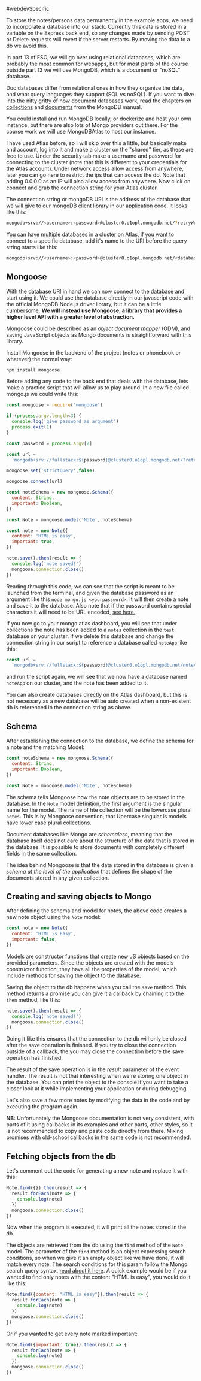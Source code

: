 #webdevSpecific 

To store the notes/persons data permanently in the example apps, we need to incorporate a database into our stack. Currently this data is stored in a variable on the Express back end, so any changes made by sending POST or Delete requests will revert if the server restarts. By moving the data to a db we avoid this.

In part 13 of FSO, we will go over using relational databases, which are probably the most common for webapps, but for most parts of the course outside part 13 we will use MongoDB, which is a document or "noSQL" database.

Doc databases differ from relational ones in how they organize the data, and what query languages they support (SQL vs noSQL). If you want to dive into the nitty gritty of how document databases work, read the chapters on [collections](https://docs.mongodb.com/manual/core/databases-and-collections/) and [documents](https://docs.mongodb.com/manual/core/document/) from the MongoDB manual.

You could install and run MongoDB locally, or dockerize and host your own instance, but there are also lots of Mongo providers out there. For the course work we will use MongoDBAtlas to host our instance. 

I have used Atlas before, so I will skip over this a little, but basically make and account, log into it and make a cluster on the "shared" tier, as these are free to use. Under the security tab make a username and password for connecting to the cluster (note that this is different to your credentials for the Atlas account). Under network access allow access from anywhere, later you can go here to restrict the ips that can access the db. Note that adding 0.0.0.0 as an IP will also allow access from anywhere. Now click on connect and grab the connection string for your Atlas cluster.

The connection string or mongoDB URI is the address of the database that we will give to our mongoDB client library in our application code. It looks like this:
```bash
mongodb+srv://<username>:<password>@cluster0.o1opl.mongodb.net/?retryWrites=true&w=majority
```
You can have multiple databases in a cluster on Atlas, if you want to connect to a specific database, add it's name to the URI before the query string starts like this:
```bash
mongodb+srv://<username>:<password>@cluster0.o1opl.mongodb.net/<databaseName>?retryWrites=true&w=majority
```

## Mongoose
With the database URI in hand we can now connect to the database and start using it. We could use the database directly in our javascript code with the official MongoDB Node.js driver library, but it can be a little cumbersome. **We will instead use Mongoose, a library that provides a higher level API with a greater level of abstraction.**

Mongoose could be described as an _object document mapper_ (ODM), and saving JavaScript objects as Mongo documents is straightforward with this library.

Install Mongoose in the backend of the project (notes or phonebook or whatever) the normal way:
```bash
npm install mongoose
```

Before adding any code to the back end that deals with the database, lets make a practice script that will allow us to play around. In a new file called mongo.js we could write this:
```js
const mongoose = require('mongoose')

if (process.argv.length<3) {
  console.log('give password as argument')
  process.exit(1)
}

const password = process.argv[2]

const url =
  `mongodb+srv://fullstack:${password}@cluster0.o1opl.mongodb.net/?retryWrites=true&w=majority`

mongoose.set('strictQuery',false)

mongoose.connect(url)

const noteSchema = new mongoose.Schema({
  content: String,
  important: Boolean,
})

const Note = mongoose.model('Note', noteSchema)

const note = new Note({
  content: 'HTML is easy',
  important: true,
})

note.save().then(result => {
  console.log('note saved!')
  mongoose.connection.close()
})
```
Reading through this code, we can see that the script is meant to be launched from the terminal, and given the database password as an argument like this `node mongo.js <yourpassword>`. It will then create a note and save it to the database. Also note that if the password contains special characters it will need to be URL encoded, [see here.](https://docs.atlas.mongodb.com/troubleshoot-connection/#special-characters-in-connection-string-password).

If you now go to your mongo atlas dashboard, you will see that under collections the note has been added to a `notes` collection in the `test` database on your cluster. If we delete this database and change the connection string in our script to reference a database called `noteApp` like this:
```js
const url =
  `mongodb+srv://fullstack:${password}@cluster0.o1opl.mongodb.net/noteApp?retryWrites=true&w=majority`
```
and run the script again, we will see that we now have a database named `noteApp` on our cluster, and the note has been added to it.

You can also create databases directly on the Atlas dashboard, but this is not necessary as a new database will be auto created when a non-existent db is referenced in the connection string as above.

## Schema
After establishing the connection to the database, we define the schema for a note and the matching Model:
```js
const noteSchema = new mongoose.Schema({
  content: String,
  important: Boolean,
})

const Note = mongoose.model('Note', noteSchema)
```
The schema tells Mongoose how the note objects are to be stored in the database. In the `Note` model definition, the first argument is the singular name for the model. The name of hte collection will be the lowercase plural `notes`. This is by Mongoose convention, that Upercase singular is models have lower case plural collections.

Document databases like Mongo are _schemaless_, meaning that the database itself does not care about the structure of the data that is stored in the database. It is possible to store documents with completely different fields in the same collection.

The idea behind Mongoose is that the data stored in the database is given a _schema at the level of the application_ that defines the shape of the documents stored in any given collection.

## Creating and saving objects to Mongo
After defining the schema and model for notes, the above code creates a new note object using the `Note` model:
```js
const note = new Note({
  content: 'HTML is Easy',
  important: false,
})
```
Models are constructor functions that create new JS objects based on the provided parameters. Since the objects are created with the models constructor function, they have all the properties of the model, which include methods for saving the object to the database.

Saving the object to the db happens when you call the `save` method. This method returns a promise you can give it a callback by chaining it to the `then` method, like this:
```js
note.save().then(result => {
  console.log('note saved!')
  mongoose.connection.close()
})
```
Doing it like this ensures that the connection to the db will only be closed after the save operation is finished. If you try to close the connection outside of a callback, the you may close the connection before the save operation has finished.

The result of the save operation is in the _result_ parameter of the event handler. The result is not that interesting when we're storing one object in the database. You can print the object to the console if you want to take a closer look at it while implementing your application or during debugging.

Let's also save a few more notes by modifying the data in the code and by executing the program again.

**NB:** Unfortunately the Mongoose documentation is not very consistent, with parts of it using callbacks in its examples and other parts, other styles, so it is not recommended to copy and paste code directly from there. Mixing promises with old-school callbacks in the same code is not recommended.

## Fetching objects from the db
Let's comment out the code for generating a new note and replace it with this:
```js
Note.find({}).then(result => {
  result.forEach(note => {
    console.log(note)
  })
  mongoose.connection.close()
})
```
Now when the program is executed, it will print all the notes stored in the db.

The objects are retrieved from the db using the `find` method of the `Note` model. The parameter of the `find` method is an object expressing search conditions, so when we give it an empty object like we have done, it will match every note. The search conditions for this param follow the Mongo search query syntax, [read about it here](https://www.mongodb.com/docs/manual/tutorial/query-documents/). A quick example would be if you wanted to find only notes with the content "HTML is easy", you would do it like this:
```js
Note.find({content: "HTML is easy"}).then(result => {
  result.forEach(note => {
    console.log(note)
  })
  mongoose.connection.close()
})
```
Or if you wanted to get every note marked important:
```js
Note.find({important: true}).then(result => {
  result.forEach(note => {
    console.log(note)
  })
  mongoose.connection.close()
})
```
